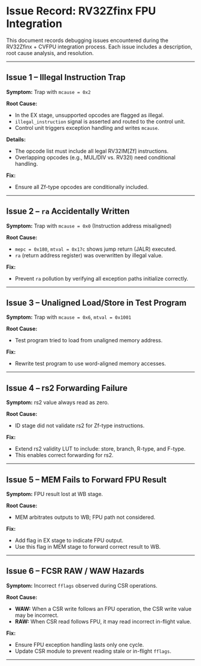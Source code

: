 # Issue Record: RV32Zfinx FPU Integration

This document records debugging issues encountered during the RV32Zfinx + CVFPU integration process. Each issue includes a description, root cause analysis, and resolution.

---

## Issue 1 – Illegal Instruction Trap

**Symptom:** Trap with `mcause = 0x2`

**Root Cause:**

* In the EX stage, unsupported opcodes are flagged as illegal.
* `illegal_instruction` signal is asserted and routed to the control unit.
* Control unit triggers exception handling and writes `mcause`.

**Details:**

* The opcode list must include all legal RV32IM\[Zf] instructions.
* Overlapping opcodes (e.g., MUL/DIV vs. RV32I) need conditional handling.

**Fix:**

* Ensure all Zf-type opcodes are conditionally included.

---

## Issue 2 – `ra` Accidentally Written

**Symptom:** Trap with `mcause = 0x0` (Instruction address misaligned)

**Root Cause:**

* `mepc = 0x180`, `mtval = 0x17c` shows jump return (JALR) executed.
* `ra` (return address register) was overwritten by illegal value.

**Fix:**

* Prevent `ra` pollution by verifying all exception paths initialize correctly.

---

## Issue 3 – Unaligned Load/Store in Test Program

**Symptom:** Trap with `mcause = 0x6`, `mtval = 0x1001`

**Root Cause:**

* Test program tried to load from unaligned memory address.

**Fix:**

* Rewrite test program to use word-aligned memory accesses.

---

## Issue 4 – rs2 Forwarding Failure

**Symptom:** rs2 value always read as zero.

**Root Cause:**

* ID stage did not validate rs2 for Zf-type instructions.

**Fix:**

* Extend rs2 validity LUT to include: store, branch, R-type, and F-type.
* This enables correct forwarding for rs2.

---

## Issue 5 – MEM Fails to Forward FPU Result

**Symptom:** FPU result lost at WB stage.

**Root Cause:**

* MEM arbitrates outputs to WB; FPU path not considered.

**Fix:**

* Add flag in EX stage to indicate FPU output.
* Use this flag in MEM stage to forward correct result to WB.

---

## Issue 6 – FCSR RAW / WAW Hazards

**Symptom:** Incorrect `fflags` observed during CSR operations.

**Root Cause:**

* **WAW:** When a CSR write follows an FPU operation, the CSR write value may be incorrect.
* **RAW:** When CSR read follows FPU, it may read incorrect in-flight value.

**Fix:**

* Ensure FPU exception handling lasts only one cycle.
* Update CSR module to prevent reading stale or in-flight `fflags`.

---
